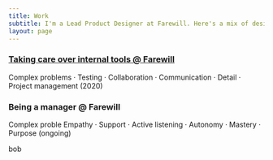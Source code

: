 ```yaml
---
title: Work
subtitle: I'm a Lead Product Designer at Farewill. Here's a mix of design projects and other work.
layout: page
---
```


### [Taking care over internal tools @ Farewill](/portfolio/taking-care-internal-tools-farewill)
Complex problems · Testing · Collaboration · Communication · Detail · Project management (2020)

### Being a manager @ Farewill
Complex proble
Empathy · Support · Active listening · Autonomy · Mastery · Purpose (ongoing)

bob
